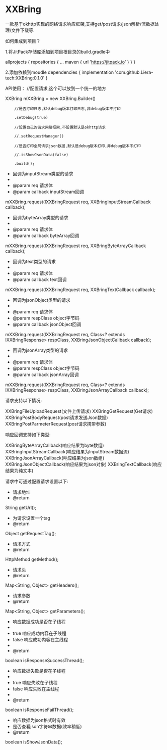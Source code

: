 # XXBring
一款基于okhttp实现的网络请求响应框架,支持get/post请求/json解析/流数据处理/文件下载等.

如何集成到项目？

1.将JitPack存储库添加到项目根目录的build.gradle中

allprojects {
        repositories {
                ...
                maven { url 'https://jitpack.io' }
        }
}


2.添加依赖到moudle
dependencies {
        implementation 'com.github.Liera-tech:XXBring:0.1.0'
}


API使用：
//配置请求,这个可以放到一个统一的地方

XXBring mXXBring = new XXBring.Builder()

        //是否打印日志,默认debug版本打印日志,非debug版本不打印
        
        .setDebug(true)
        
        //设置自己的请求网络框架,不设置默认是okhttp请求
        
        //.setRequestManager()
        
        //是否打印全局请求json数据,默认是debug版本打印,非debug版本不打印
        
        //.isShowJsonData(false)
        
        .build();


 * 回调为inputStream类型的请求
 *
 * @param req      请求体
 * @param callback inputStream回调
 
mXXBring.request(IXXBringRequest req, XXBringInputStreamCallback callback);



 * 回调为byteArray类型的请求
 *
 * @param req      请求体
 * @param callback byteArray回调
 
mXXBring.request(IXXBringRequest req, XXBringByteArrayCallback callback);



 * 回调为text类型的请求
 *
 * @param req      请求体
 * @param callback text回调
 
mXXBring.request(IXXBringRequest req, XXBringTextCallback callback);



 * 回调为jsonObject类型的请求
 *
 * @param req       请求体
 * @param respClass object字节码
 * @param callback  jsonObject回调
 
mXXBring.request(IXXBringRequest req, Class<? extends IXXBringResponse> respClass, XXBringJsonObjectCallback callback);



 * 回调为jsonArray类型的请求
 *
 * @param req       请求体
 * @param respClass object字节码
 * @param callback  jsonArray回调
 
mXXBring.request(IXXBringRequest req, Class<? extends IXXBringResponse> respClass, XXBringJsonArrayCallback callback);



请求支持以下情况:

XXBringFileUploadRequest(文件上传请求)
XXBringGetRequest(Get请求)
XXBringPostBodyRequest(post请求发送Json数据)
XXBringPostParmeterRequest(post请求携带参数)


响应回调支持如下类型:

XXBringByteArrayCallback(响应结果为byte数组)
XXBringInputStreamCallback(响应结果为InputStream数据流)
XXBringJsonArrayCallback(响应结果为json数组)
XXBringJsonObjectCallback(响应结果为json对象)
XXBringTextCallback(响应结果为纯文本)


请求中可通过配置请求设置以下:

 * 请求地址
 * @return
 
String getUrl();



 * 为请求设置一个tag
 * @return
 
Object getRequestTag();



 * 请求方式
 * @return
 
HttpMethod getMethod();



 * 请求头
 * @return
 
Map<String, Object> getHeaders();



 * 请求参数
 * @return
 
Map<String, Object> getParameters();



 * 响应数据成功是否在子线程
 *
 * true 响应成功内容在子线程
 * false 响应成功内容在主线程
 *
 * @return
 
boolean isResponseSuccessThread();



 * 响应数据失败是否在子线程
 *
 * true 响应失败在子线程
 * false 响应失败在主线程
 *
 * @return
 
boolean isResponseFailThread();



 * 响应数据为json格式时有效
 * 是否查看json字符串数据(效率稍低)
 * @return
 
boolean isShowJsonData();
